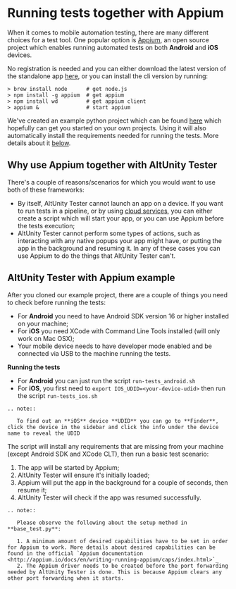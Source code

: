 # Running tests together with Appium

When it comes to mobile automation testing, there are many different choices for a test tool. One popular option is [Appium](http://appium.io), an open source project which enables running automated tests on both **Android** and **iOS** devices.

No registration is needed and you can either download the latest version of the standalone app [here](https://github.com/appium/appium-desktop/releases/), or you can install the cli version by running:

```
> brew install node      # get node.js
> npm install -g appium  # get appium
> npm install wd         # get appium client
> appium &               # start appium
```

We've created an example python project which can be found [here](https://gitlab.com/altom/altunity/examples/alttrashcat-tests-python-appium) which hopefully can get you started on your own projects. Using it will also automatically install the requirements needed for running the tests. More details about it [below](#altunity-tester-with-appium-example).


## Why use Appium together with AltUnity Tester

There's a couple of reasons/scenarios for which you would want to use both of these frameworks:

* By itself, AltUnity Tester cannot launch an app on a device. If you want to run tests in a pipeline, or by using [cloud services](./tester-with-cloud), you can either create a script which will start your app, or you can use Appium before the tests execution;
* AltUnity Tester cannot perform some types of actions, such as interacting with any native popups your app might have, or putting the app in the background and resuming it. In any of these cases you can use Appium to do the things that AltUnity Tester can't.


## AltUnity Tester with Appium example

After you cloned our example project, there are a couple of things you need to check before running the tests:

* For **Android** you need to have Android SDK version 16 or higher installed on your machine;
* For **iOS** you need XCode with Command Line Tools installed (will only work on Mac OSX);
* Your mobile device needs to have developer mode enabled and be connected via USB to the machine running the tests.

**Running the tests**

* For **Android** you can just run the script `run-tests_android.sh`
* For **iOS**, you first need to `export IOS_UDID=<your-device-udid>` then run the script `run-tests_ios.sh`

```eval_rst
.. note::

   To find out an **iOS** device **UDID** you can go to **Finder**, click the device in the sidebar and click the info under the device name to reveal the UDID

```

The script will install any requirements that are missing from your machine (except Android SDK and XCode CLT), then run a basic test scenario:

1. The app will be started by Appium;
2. AltUnity Tester will ensure it's initially loaded;
3. Appium will put the app in the background for a couple of seconds, then resume it;
4. AltUnity Tester will check if the app was resumed successfully.

```eval_rst
.. note::

   Please observe the following about the setup method in **base_test.py**:

   1. A minimum amount of desired capabilities have to be set in order for Appium to work. More details about desired capabilities can be found in the official `Appium documentation <http://appium.io/docs/en/writing-running-appium/caps/index.html>`_
   2. The Appium driver needs to be created before the port forwarding needed by AltUnity Tester is done. This is because Appium clears any other port forwarding when it starts.

```

